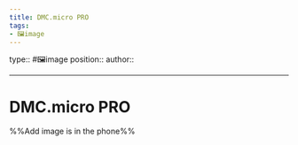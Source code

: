 ```yaml
---
title: DMC.micro PRO
tags:
- 🖼️image
---
```


type:: #🖼️image
position:: 
author::

---

# DMC.micro PRO
%%Add image is in the phone%%
